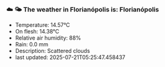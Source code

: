 ### ☁️ 🌤️  The weather in Florianópolis is: Florianópolis

- Temperature: 14.57°C
- On flesh: 14.38°C
- Relative air humidity: 88%
- Rain: 0.0 mm
- Description: Scattered clouds
- last updated: 2025-07-21T05:25:47.458437
